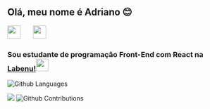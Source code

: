 ## Olá, meu nome é Adriano :blush: 

<a href="https://www.linkedin.com/in/adriano-p-de-araujo-0776ab19b/"><img src="https://64.media.tumblr.com/482803d41ac72337df99a6292b297f80/a4155e539c03dfb6-8b/s75x75_c1/1919ccf70f6db5955fc0d14f121b0a31be32753f.png" width="30"></a>
 &nbsp; &nbsp; &nbsp;
<a href="https://codepen.io/araujo6_6"><img src="https://www.flaticon.com/svg/static/icons/svg/2111/2111351.svg" width="30"></a> &nbsp; &nbsp; &nbsp;

### Sou estudante de programação Front-End com React na [Labenu!](https://www.labenu.com.br/)<img src="https://uploads-ssl.webflow.com/5e790d30d198385b09366d8f/5efbb5055f2478ba2bc322d0_icone_gif.gif" width="28">
   
    
![Github Languages](https://github-readme-stats.vercel.app/api/top-langs/?username=Pereira-Araujo&layout=count_private=true&theme=white)
 
  [![](https://github-readme-stats.vercel.app/api?username=Pereira-Araujo&show_icons=true&theme=tokyonight)](https://github-readme-stats.vercel.app/api?username=Pereira-Araujo&show_icons=true&theme=white)
![Github Contributions](https://github-readme-streak-stats.herokuapp.com/?user=Pereira-Araujo&hide_border=true&theme=white)









